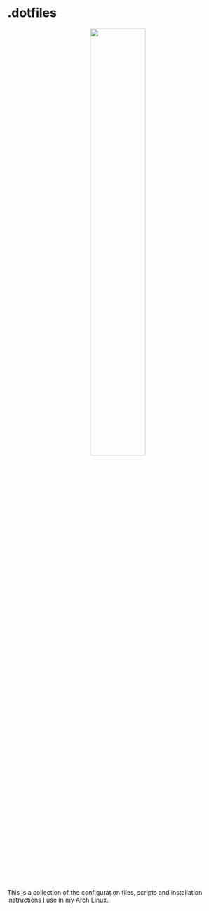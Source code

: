 # .dotfiles

<div align="center">
   <img src="https://upload.wikimedia.org/wikipedia/commons/thumb/7/74/Arch_Linux_logo.svg/1024px-Arch_Linux_logo.svg.png" width="50%" height="50%" />
</div>

This is a collection of the configuration files, scripts and installation instructions I use in my Arch Linux.
